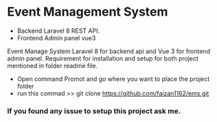 # Event Management System

- Backend Laravel 8 REST API.
- Frontend Admin panel vue3

Event Manage System Laravel 8 for backend api and Vue 3 for frontend admin panel.
Requirement for installation and setup for both project mentioned in folder readme file.

- Open command Promot and go where you want to place the project folder
- run this commad >>  git clone https://github.com/faizan1162/ems.git
### If you found any issue to setup this project ask me.